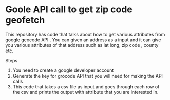 # Goole API call to get zip code geofetch

This repository has code that talks about how to get various attributes from google geocode API . 
You can given an address as a input and it can give you various attributes of that address such as lat long, zip code , county etc.

Steps
1. You need to create a google developer account
2. Generate the key for grocode API that you will need for making the API calls
3. This code that takes a csv file as input and goes through each row of the csv and prints the output with attribute that you are interested in.
